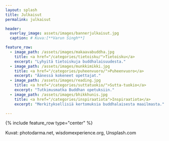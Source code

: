 ```yaml
---
layout: splash
title: Julkaisut
permalink: julkaisut

header:
  overlay_image: assets/images/bannerjulkaisut.jpg
  caption: # Kuva:[**Varun Singh**]

feature_row:
  - image_path: /assets/images/makaavabuddha.jpg
    title: <a href="/categories/tietoisku/">Tietoisku</a>
    excerpt: "Lyhyitä tietoiskuja buddhalaisuudesta."
  - image_path: /assets/images/munkkimikki.jpg
    title: <a href="/categories/puheenvuoro/">Puheenvuoro</a>
    excerpt: "Äänessä kokeneet opettajat."
  - image_path: /assets/images/reading.jpg
    title: <a href="/categories/suttatuokio/">Sutta-tuokio</a>
    excerpt: "Tutkimusmatka Buddhan opetuksiin."
  - image_path: /assets/images/bhikkhunis.jpg
    title: <a href="/categories/inspiraatiota">Inspiraatiota</a>
    excerpt: "Merkityksellisiä kertomuksia buddhalaisesta maailmasta."

---
```


{% include feature_row type="center" %}

Kuvat: photodarma.net, wisdomexperience.org, Unsplash.com
